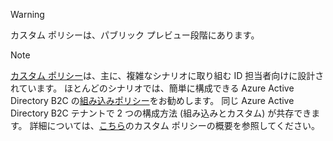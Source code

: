 >[!WARNING]
> カスタム ポリシーは、パブリック プレビュー段階にあります。

>[!NOTE]
> [カスタム ポリシー](..\articles\active-directory-b2c\active-directory-b2c-overview-custom.md#custom-policies)は、主に、複雑なシナリオに取り組む ID 担当者向けに設計されています。 ほとんどのシナリオでは、簡単に構成できる Azure Active Directory B2C の[組み込みポリシー](..\articles\active-directory-b2c\active-directory-b2c-overview-custom.md)をお勧めします。 同じ Azure Active Directory B2C テナントで 2 つの構成方法 (組み込みとカスタム) が共存できます。 詳細については、[こちら](..\articles\active-directory-b2c\active-directory-b2c-overview-custom.md)のカスタム ポリシーの概要を参照してください。
